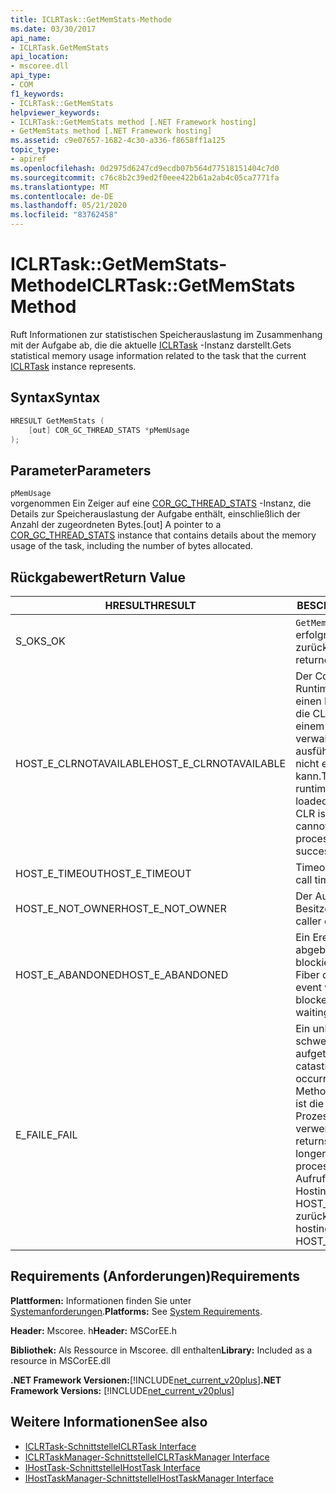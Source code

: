 ```yaml
---
title: ICLRTask::GetMemStats-Methode
ms.date: 03/30/2017
api_name:
- ICLRTask.GetMemStats
api_location:
- mscoree.dll
api_type:
- COM
f1_keywords:
- ICLRTask::GetMemStats
helpviewer_keywords:
- ICLRTask::GetMemStats method [.NET Framework hosting]
- GetMemStats method [.NET Framework hosting]
ms.assetid: c9e07657-1682-4c30-a336-f8658ff1a125
topic_type:
- apiref
ms.openlocfilehash: 0d2975d6247cd9ecdb07b564d77518151404c7d0
ms.sourcegitcommit: c76c8b2c39ed2f0eee422b61a2ab4c05ca7771fa
ms.translationtype: MT
ms.contentlocale: de-DE
ms.lasthandoff: 05/21/2020
ms.locfileid: "83762458"
---
```

# <a name="iclrtaskgetmemstats-method"></a><span data-ttu-id="bfe12-102">ICLRTask::GetMemStats-Methode</span><span class="sxs-lookup"><span data-stu-id="bfe12-102">ICLRTask::GetMemStats Method</span></span>
<span data-ttu-id="bfe12-103">Ruft Informationen zur statistischen Speicherauslastung im Zusammenhang mit der Aufgabe ab, die die aktuelle [ICLRTask](iclrtask-interface.md) -Instanz darstellt.</span><span class="sxs-lookup"><span data-stu-id="bfe12-103">Gets statistical memory usage information related to the task that the current [ICLRTask](iclrtask-interface.md) instance represents.</span></span>  
  
## <a name="syntax"></a><span data-ttu-id="bfe12-104">Syntax</span><span class="sxs-lookup"><span data-stu-id="bfe12-104">Syntax</span></span>  
  
```cpp  
HRESULT GetMemStats (  
    [out] COR_GC_THREAD_STATS *pMemUsage  
);  
```  
  
## <a name="parameters"></a><span data-ttu-id="bfe12-105">Parameter</span><span class="sxs-lookup"><span data-stu-id="bfe12-105">Parameters</span></span>  
 `pMemUsage`  
 <span data-ttu-id="bfe12-106">vorgenommen Ein Zeiger auf eine [COR_GC_THREAD_STATS](cor-gc-thread-stats-structure.md) -Instanz, die Details zur Speicherauslastung der Aufgabe enthält, einschließlich der Anzahl der zugeordneten Bytes.</span><span class="sxs-lookup"><span data-stu-id="bfe12-106">[out] A pointer to a [COR_GC_THREAD_STATS](cor-gc-thread-stats-structure.md) instance that contains details about the memory usage of the task, including the number of bytes allocated.</span></span>  
  
## <a name="return-value"></a><span data-ttu-id="bfe12-107">Rückgabewert</span><span class="sxs-lookup"><span data-stu-id="bfe12-107">Return Value</span></span>  
  
|<span data-ttu-id="bfe12-108">HRESULT</span><span class="sxs-lookup"><span data-stu-id="bfe12-108">HRESULT</span></span>|<span data-ttu-id="bfe12-109">BESCHREIBUNG</span><span class="sxs-lookup"><span data-stu-id="bfe12-109">Description</span></span>|  
|-------------|-----------------|  
|<span data-ttu-id="bfe12-110">S_OK</span><span class="sxs-lookup"><span data-stu-id="bfe12-110">S_OK</span></span>|<span data-ttu-id="bfe12-111">`GetMemStats`wurde erfolgreich zurückgegeben.</span><span class="sxs-lookup"><span data-stu-id="bfe12-111">`GetMemStats` returned successfully.</span></span>|  
|<span data-ttu-id="bfe12-112">HOST_E_CLRNOTAVAILABLE</span><span class="sxs-lookup"><span data-stu-id="bfe12-112">HOST_E_CLRNOTAVAILABLE</span></span>|<span data-ttu-id="bfe12-113">Der Common Language Runtime (CLR) wurde nicht in einen Prozess geladen, oder die CLR befindet sich in einem Zustand, in dem Sie verwalteten Code nicht ausführen oder den-Befehl nicht erfolgreich verarbeiten kann.</span><span class="sxs-lookup"><span data-stu-id="bfe12-113">The common language runtime (CLR) has not been loaded into a process, or the CLR is in a state in which it cannot run managed code or process the call successfully.</span></span>|  
|<span data-ttu-id="bfe12-114">HOST_E_TIMEOUT</span><span class="sxs-lookup"><span data-stu-id="bfe12-114">HOST_E_TIMEOUT</span></span>|<span data-ttu-id="bfe12-115">Timeout des Aufrufes.</span><span class="sxs-lookup"><span data-stu-id="bfe12-115">The call timed out.</span></span>|  
|<span data-ttu-id="bfe12-116">HOST_E_NOT_OWNER</span><span class="sxs-lookup"><span data-stu-id="bfe12-116">HOST_E_NOT_OWNER</span></span>|<span data-ttu-id="bfe12-117">Der Aufrufer ist nicht Besitzer der Sperre.</span><span class="sxs-lookup"><span data-stu-id="bfe12-117">The caller does not own the lock.</span></span>|  
|<span data-ttu-id="bfe12-118">HOST_E_ABANDONED</span><span class="sxs-lookup"><span data-stu-id="bfe12-118">HOST_E_ABANDONED</span></span>|<span data-ttu-id="bfe12-119">Ein Ereignis wurde abgebrochen, während ein blockierter Thread oder eine Fiber darauf wartete.</span><span class="sxs-lookup"><span data-stu-id="bfe12-119">An event was canceled while a blocked thread or fiber was waiting on it.</span></span>|  
|<span data-ttu-id="bfe12-120">E_FAIL</span><span class="sxs-lookup"><span data-stu-id="bfe12-120">E_FAIL</span></span>|<span data-ttu-id="bfe12-121">Ein unbekannter schwerwiegender Fehler ist aufgetreten.</span><span class="sxs-lookup"><span data-stu-id="bfe12-121">An unknown catastrophic failure occurred.</span></span> <span data-ttu-id="bfe12-122">Wenn eine Methode E_FAIL zurückgibt, ist die CLR innerhalb des Prozesses nicht mehr verwendbar.</span><span class="sxs-lookup"><span data-stu-id="bfe12-122">When a method returns E_FAIL, the CLR is no longer usable within the process.</span></span> <span data-ttu-id="bfe12-123">Nachfolgende Aufrufe von Hostingmethoden geben HOST_E_CLRNOTAVAILABLE zurück.</span><span class="sxs-lookup"><span data-stu-id="bfe12-123">Subsequent calls to hosting methods return HOST_E_CLRNOTAVAILABLE.</span></span>|  
  
## <a name="requirements"></a><span data-ttu-id="bfe12-124">Requirements (Anforderungen)</span><span class="sxs-lookup"><span data-stu-id="bfe12-124">Requirements</span></span>  
 <span data-ttu-id="bfe12-125">**Plattformen:** Informationen finden Sie unter [Systemanforderungen](../../get-started/system-requirements.md).</span><span class="sxs-lookup"><span data-stu-id="bfe12-125">**Platforms:** See [System Requirements](../../get-started/system-requirements.md).</span></span>  
  
 <span data-ttu-id="bfe12-126">**Header:** Mscoree. h</span><span class="sxs-lookup"><span data-stu-id="bfe12-126">**Header:** MSCorEE.h</span></span>  
  
 <span data-ttu-id="bfe12-127">**Bibliothek:** Als Ressource in Mscoree. dll enthalten</span><span class="sxs-lookup"><span data-stu-id="bfe12-127">**Library:** Included as a resource in MSCorEE.dll</span></span>  
  
 <span data-ttu-id="bfe12-128">**.NET Framework Versionen:**[!INCLUDE[net_current_v20plus](../../../../includes/net-current-v20plus-md.md)]</span><span class="sxs-lookup"><span data-stu-id="bfe12-128">**.NET Framework Versions:** [!INCLUDE[net_current_v20plus](../../../../includes/net-current-v20plus-md.md)]</span></span>  
  
## <a name="see-also"></a><span data-ttu-id="bfe12-129">Weitere Informationen</span><span class="sxs-lookup"><span data-stu-id="bfe12-129">See also</span></span>

- [<span data-ttu-id="bfe12-130">ICLRTask-Schnittstelle</span><span class="sxs-lookup"><span data-stu-id="bfe12-130">ICLRTask Interface</span></span>](iclrtask-interface.md)
- [<span data-ttu-id="bfe12-131">ICLRTaskManager-Schnittstelle</span><span class="sxs-lookup"><span data-stu-id="bfe12-131">ICLRTaskManager Interface</span></span>](iclrtaskmanager-interface.md)
- [<span data-ttu-id="bfe12-132">IHostTask-Schnittstelle</span><span class="sxs-lookup"><span data-stu-id="bfe12-132">IHostTask Interface</span></span>](ihosttask-interface.md)
- [<span data-ttu-id="bfe12-133">IHostTaskManager-Schnittstelle</span><span class="sxs-lookup"><span data-stu-id="bfe12-133">IHostTaskManager Interface</span></span>](ihosttaskmanager-interface.md)
